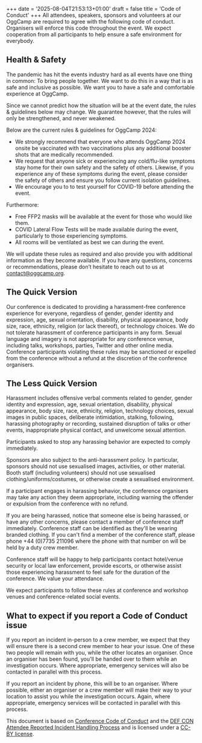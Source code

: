 +++
date = '2025-08-04T21:53:13+01:00'
draft = false
title = 'Code of Conduct'
+++
All attendees, speakers, sponsors and volunteers at our OggCamp are required to agree with the following code of conduct. Organisers will enforce this code throughout the event. We expect cooperation from all participants to help ensure a safe environment for everybody.

## Health & Safety

The pandemic has hit the events industry hard as all events have one thing in common: To bring people together. We want to do this in a way that is as safe and inclusive as possible. We want you to have a safe and comfortable experience at OggCamp.

Since we cannot predict how the situation will be at the event date, the rules & guidelines below may change. We guarantee however, that the rules will only be strengthened, and never weakened.

Below are the current rules & guidelines for OggCamp 2024:

- We strongly recommend that everyone who attends OggCamp 2024 onsite be vaccinated with two vaccinations plus any additional booster shots that are medically recommended.
- We request that anyone sick or experiencing any cold/flu-like symptoms stay home for their own safety and the safety of others. Likewise, if you experience any of these symptoms during the event, please consider the safety of others and ensure you follow current isolation guidelines.
- We encourage you to to test yourself for COVID-19 before attending the event.

Furthermore:

- Free FFP2 masks will be available at the event for those who would like them.
- COVID Lateral Flow Tests will be made available during the event, particularly to those experiencing symptoms.
- All rooms will be ventilated as best we can during the event.

We will update these rules as required and also provide you with additional information as they become available. If you have any questions, concerns or recommendations, please don’t hesitate to reach out to us at contact@oggcamp.org.


## The Quick Version

Our conference is dedicated to providing a harassment-free conference experience for everyone, regardless of gender, gender identity and expression, age, sexual orientation, disability, physical appearance, body size, race, ethnicity, religion (or lack thereof), or technology choices. We do not tolerate harassment of conference participants in any form. Sexual language and imagery is not appropriate for any conference venue, including talks, workshops, parties, Twitter and other online media. Conference participants violating these rules may be sanctioned or expelled from the conference without a refund at the discretion of the conference organisers.

## The Less Quick Version

Harassment includes offensive verbal comments related to gender, gender identity and expression, age, sexual orientation, disability, physical appearance, body size, race, ethnicity, religion, technology choices, sexual images in public spaces, deliberate intimidation, stalking, following, harassing photography or recording, sustained disruption of talks or other events, inappropriate physical contact, and unwelcome sexual attention.

Participants asked to stop any harassing behavior are expected to comply immediately.

Sponsors are also subject to the anti-harassment policy. In particular, sponsors should not use sexualised images, activities, or other material. Booth staff (including volunteers) should not use sexualised clothing/uniforms/costumes, or otherwise create a sexualised environment.

If a participant engages in harassing behavior, the conference organisers may take any action they deem appropriate, including warning the offender or expulsion from the conference with no refund.

If you are being harassed, notice that someone else is being harassed, or have any other concerns, please contact a member of conference staff immediately. Conference staff can be identified as they'll be wearing branded clothing. If you can't find a member of the conference staff, please phone +44 (0)7735 211096 where the phone with that number on will be held by a duty crew member.

Conference staff will be happy to help participants contact hotel/venue security or local law enforcement, provide escorts, or otherwise assist those experiencing harassment to feel safe for the duration of the conference. We value your attendance.

We expect participants to follow these rules at conference and workshop venues and conference-related social events.

## What to expect if you report a Code of Conduct issue

If you report an incident in-person to a crew member, we expect that they will ensure there is a second crew member to hear your issue. One of these two people will remain with you, while the other locates an organiser. Once an organiser has been found, you'll be handed over to them while an investigation occurs. Where appropriate, emergency services will also be contacted in parallel with this process.

If you report an incident by phone, this will be to an organiser. Where possible, either an organiser or a crew member will make their way to your location to assist you while the investigation occurs. Again, where appropriate, emergency services will be contacted in parallel with this process.

This document is based on [Conference Code of Conduct](http://confcodeofconduct.com/) and the [DEF CON Attendee Reported Incident Handling Process](https://www.defcon.org/html/defcon-26/dc-26-news.html#dc26incident) and is licensed under a [CC-BY license](http://creativecommons.org/licenses/by/3.0/deed.en_US).